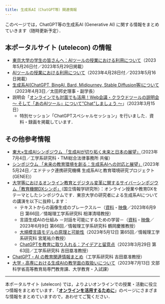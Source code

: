 ```yaml
---
title: 生成系AI（ChatGPT等）関連情報
---
```


このページでは，ChatGPT等の生成系AI (Generative AI) に関する情報をまとめていきます（随時更新予定）．

## 本ポータルサイト (utelecon) の情報

- [東京大学の学生の皆さんへ：AIツールの授業における利用について](/docs/ai-tools-in-classes-students)（2023年5月26日付／2023年5月29日掲載）
- [AIツールの授業における利用について](/docs/ai-tools-in-classes)（2023年4月28日付／2023年5月16日掲載）
- [生成系AI(ChatGPT, BingAI, Bard, Midjourney, Stable Diffusion等)について](/docs/20230403-generative-ai)（2023年4月3日／太田邦史理事・副学長）
- 説明会「[オンラインでも対面でも活用！Web会議・クラウドツールの説明会 〜 そして「あのAIツール」について”Chat”しましょう 〜](/events/2023-03-15/)」（2023年3月15日）
    - 特別セッション「ChatGPTスペシャルセッション」を行いました．資料・録画を掲載しています．

## その他参考情報

- [東大×生成AIシンポジウム 「生成AIが切り拓く未来と日本の展望」](https://www.t.u-tokyo.ac.jp/event/ev2023-07-04-001)（2023年7月4日／工学系研究科・TMI総合法律事務所 共催）
- [シンポジウム 「未来の教育環境を創る：生成系AIへの対応と展望」](https://fukutake.iii.u-tokyo.ac.jp/GENEE/report/001/)（2023年5月24日／エドテック連携研究機構 生成系AIと教育環境研究プロジェクト (GENEE)）
- [大学等におけるオンライン教育とデジタル変革に関するサイバーシンポジウム「教育機関DXシンポ」](https://www.nii.ac.jp/event/other/decs/)（国立情報学研究所）：オンライン授業や教育DXをテーマとしたシンポジウムです．東京大学の研究者による生成系AIについての講演を以下に抜粋します：
    - テキストからの画像生成のブレークスルー（[資料](https://www.nii.ac.jp/event/upload/20230609-03_Aizawa.pdf)・[映像](https://youtu.be/OURxF9nKO9U)／2023年6月9日 第66回／情報理工学系研究科 相澤清晴教授）
    - 言語生成AIの仕組み －対話を可能にするための学習－（[資料](https://www.nii.ac.jp/event/upload/20230609-04_Turuoka.pdf)・[映像](https://youtu.be/hMiL3E_C_oc)／2023年6月9日 第66回／情報理工学系研究科 鶴岡慶雅教授）
    - [大規模言語モデルの原理と可能性](https://edx.nii.ac.jp/lecture/20230512-04)（2023年5月12日 第65回／情報理工学系研究科 宮尾祐介教授）
    - [ChatGPTを教育に取り入れる：アイデアと留意点](https://edx.nii.ac.jp/lecture/20230329-06)（2023年3月29日 第63回／工学系研究科 吉田塁准教授）
- [ChatGPT・AI の教育関連情報まとめ](https://edulab.t.u-tokyo.ac.jp/chatgpt-ai-resources/)（工学系研究科 吉田塁准教授）
- [大学・高専における生成AIの教学面の取扱いについて](https://www.mext.go.jp/b_menu/houdou/2023/mext_01260.html)（2023年7月13日 文部科学省高等教育局専門教育課、大学教育・入試課）

---

本ポータルサイト (utelecon) では，よりよいオンラインでの授業・活動に役立つ情報をまとめています．「**[オンラインを活用するために](/online/)**」のページにさまざまな情報をまとめていますので，あわせてご覧ください．
